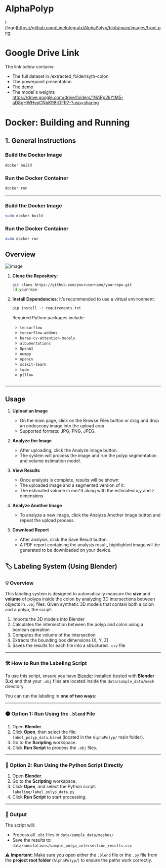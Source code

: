 # AlphaPolyp
![logo]https://github.com/LineIntegralx/AlphaPolyp/blob/main/images/front.png


# Google Drive Link 
The link below contains:
- The full dataset in /extracted_folder/syth-colon 
- The powerpoint presentation 
- The demo 
- The model's weights 
<https://drive.google.com/drive/folders/1NARp2kYtM5-aD8gHWHypCNpK98rDFR7-?usp=sharing>

# Docker: Building and Running

## 1. General Instructions

### Build the Docker Image
```bash
docker build  
```

### Run the Docker Container
```bash
docker run 
```

---

### Build the Docker Image
```bash
sudo docker build 
```

### Run the Docker Container
```bash
sudo docker run 
```


## Overview
![image](https://github.com/)



1. **Clone the Repository**:
   ```bash
   git clone https://github.com/yourusername/yourrepo.git
   cd yourrepo
   ```

2. **Install Dependencies**:
   It’s recommended to use a virtual environment:
   ```bash
   pip install -r requirements.txt
   ```

   Required Python packages include:
   - `tensorflow`
   - `tensorflow-addons`
   - `keras-cv-attention-models`
   - `albumentations`
   - `OpenAI` 
   - `numpy`
   - `opencv`
   - `scikit-learn`
   - `tqdm`
   - `pillow ` 
 
   ```

---
## Usage

1. **Upload an Image**
   - On the main page, click on the Browse Files button or drag and drop an endoscopy image into the upload area. 
   - Supported formats: JPG, PNG, JPEG. 

2. **Analyze the Image**
   - After uploading, click the Analyze Image button. 
   - The system will process the image and run the polyp segmentation and volume estimation model. 

3. **View Results**
   - Once analysis is complete, results will be shown:
   - The uploaded image and a segmented version of it. 
   - The estimated volume in mm^3 along with the estimated x,y and z dimensions

4. **Analyze Another Image**
   - To analyze a new image, click the Analyze Another Image button and repeat the upload process.  

5. **Download Report**
   - After analysis, click the Save Result button. 
   - A PDF report containing the analysis result, highlighted image will be generated to be downloaded on your device.


## 🏷️ Labeling System (Using Blender)

### 💡 Overview

This labeling system is designed to automatically measure the **size** and **volume** of polyps inside the colon by analyzing 3D intersections between objects in `.obj` files. Given synthetic 3D models that contain both a colon and a polyp, the script:

1. Imports the 3D models into Blender
2. Calculates the intersection between the polyp and colon using a boolean operation
3. Computes the volume of the intersection
4. Extracts the bounding box dimensions (X, Y, Z)
5. Saves the results for each file into a structured `.csv` file

---

### 🛠️ How to Run the Labeling Script

To use this script, ensure you have [Blender](https://www.blender.org/download/) installed (tested with **Blender 3.x**) and that your `.obj` files are located inside the `data/sample_data/mesh` directory.


You can run the labeling in **one of two ways**:

---

### 🟠 Option 1: Run Using the `.blend` File

1. Open **Blender**.
2. Click **Open**, then select the file:  
   `label_polyp_data.blend` (located in the `AlphaPolyp/` main folder).
3. Go to the **Scripting** workspace.
4. Click **Run Script** to process the `.obj` files.

---

### 🔵 Option 2: Run Using the Python Script Directly

1. Open **Blender**.
2. Go to the **Scripting** workspace.
3. Click **Open**, and select the Python script:  
   `labeling/label_polyp_data.py`
4. Click **Run Script** to start processing.

---

### 📁 Output

The script will:
- Process all `.obj` files in `data/sample_data/meshes/`
- Save the results to:  `data/annotations/sample_polyp_intersection_results.csv`


⚠️ **Important**: Make sure you open either the `.blend` file or the `.py` file from the **project root folder** (`AlphaPolyp/`) to ensure the paths work correctly.
